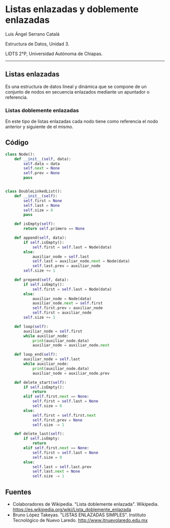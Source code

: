# Listas enlazadas y doblemente enlazadas

Luis Ángel Serrano Catalá

Estructura de Datos, Unidad 3.

LIDTS 2°P, Universidad Autónoma de Chiapas.

---

## Listas enlazadas

Es una estructura de datos lineal y dinámica que se compone de un conjunto de nodos en secuencia enlazados mediante un apuntador o referencia.

### Listas doblemente enlazadas

En este tipo de listas enlazadas cada nodo tiene como referencia el nodo anterior y siguiente de el mismo.

## Código

```py
class Node():
    def __init__(self, data):
        self.data = data
        self.next = None
        self.prev = None
        pass


class DoubleLinkedList():
    def __init__(self):
        self.first = None
        self.last = None
        self.size = 0
        pass

    def isEmpty(self):
        return self.primero == None

    def append(self, data):
        if self.isEmpty():
            self.first = self.last = Node(data)
        else:
            auxiliar_node = self.last
            self.last = auxiliar_node.next = Node(data)
            self.last.prev = auxiliar_node
        self.size += 1

    def prepend(self, data):
        if self.isEmpty():
            self.first = self.last = Node(data)
        else:
            auxiliar_node = Node(data)
            auxiliar_node.next = self.first
            self.first.prev = auxiliar_node
            self.first = auxiliar_node
        self.size += 1

    def loop(self):
        auxiliar_node = self.first
        while auxiliar_node:
            print(auxiliar_node.data)
            auxiliar_node = auxiliar_node.next

    def loop_end(self):
        auxiliar_node = self.last
        while auxiliar_node:
            print(auxiliar_node.data)
            auxiliar_node = auxiliar_node.prev

    def delete_start(self):
        if self.isEmpty():
            return
        elif self.first.next == None:
            self.first = self.last = None
            self.size = 0
        else:
            self.first = self.first.next
            self.first.prev = None
            self.size -= 1

    def delete_last(self):
        if self.isEmpty:
            return
        elif self.first.next == None:
            self.first = self.last = None
            self.size = 0
        else:
            self.last = self.last.prev
            self.last.next = None
            self.size -= 1
```

## Fuentes

- Colaboradores de Wikipedia. "Lista doblemente enlazada". Wikipedia. https://es.wikipedia.org/wiki/Lista_doblemente_enlazada
- Bruno López Takeyas. "LISTAS ENLAZADAS SIMPLES". Instituto Tecnológico de Nuevo Laredo. http://www.itnuevolaredo.edu.mx